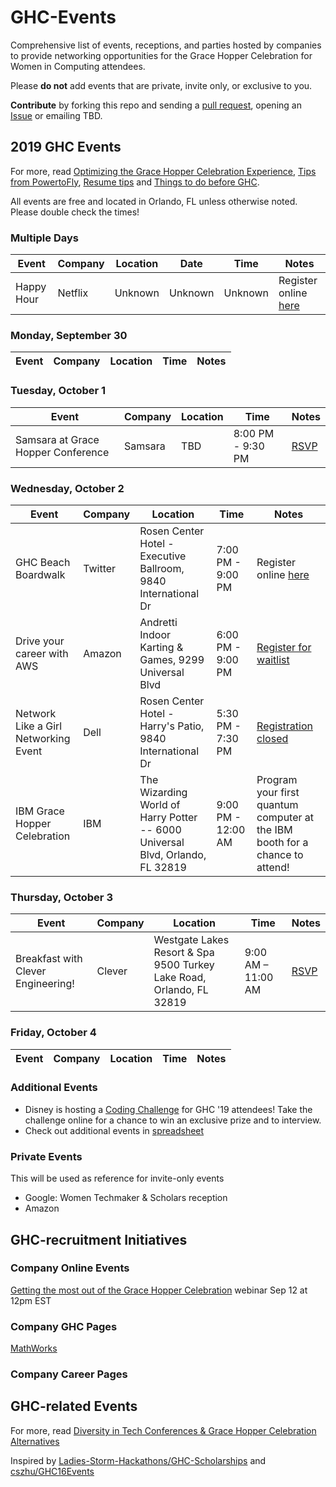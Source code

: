 # GHC-Events
Comprehensive list of events, receptions, and parties hosted by companies to provide networking opportunities for the Grace Hopper Celebration for Women in Computing attendees.

Please **do not** add events that are private, invite only, or exclusive to you.

**Contribute** by forking this repo and sending a [pull request](https://github.com/missCarrieMah/GHC-Events/pulls), opening an [Issue](https://github.com/missCarrieMah/GHC-Events/issues) or emailing TBD.

## 2019 GHC Events
For more, read [Optimizing the Grace Hopper Celebration Experience](https://medium.com/@missCarrieMah/optimizing-the-grace-hopper-celebration-experience-726d624a0733), [Tips from PowertoFly](https://blog.powertofly.com/grace-hopper-conference-2018-2603846357.html), [Resume tips](https://medium.com/@ShilpaVir/interviewing-at-ghc-the-resume-83adb6707b5a) and 
[Things to do before GHC](https://medium.com/@ShilpaVir/interviewing-at-ghc-connecting-with-the-right-people-4026d6bb5fda).

All events are free and located in Orlando, FL unless otherwise noted. Please double check the times!

### Multiple Days
| Event 	| Company 	| Location 	| Date 	| Time 	| Notes 	|
|-------	|---------	|----------	|------	|------	|-------	|
|Happy Hour|Netflix|Unknown|Unknown|Unknown|Register online [here](https://netflixeventghc2019.splashthat.com/)|

### Monday, September 30
| Event 	| Company 	| Location 	| Time 	| Notes 	|
|-------	|---------	|----------	|------	|-------	|

### Tuesday, October 1
|Event	                | Company       | Location     | Time	   | Notes       | 
|---------------------- |-------------- |------------- |-------- |------------ |
| Samsara at Grace Hopper Conference | Samsara | TBD | 8:00 PM - 9:30 PM | [RSVP](https://jumpstart.me/discover/events/samsara/samsara-at-grace-hopper-celebration/e7db5d4e-21e6-4d24-be69-732d1bf58e2f)|

### Wednesday, October 2
| Event 	| Company 	| Location 	| Time 	| Notes 	|
|-------	|---------	|----------	|------	|-------	|
|GHC Beach Boardwalk|Twitter|Rosen Center Hotel - Executive Ballroom, 9840 International Dr |7:00 PM - 9:00 PM|Register online [here](https://ghc2019.splashthat.com)|
|Drive your career with AWS|Amazon|Andretti Indoor Karting & Games, 9299 Universal Blvd |6:00 PM - 9:00 PM|[Register for waitlist](https://aws-bts-orlando.splashthat.com/)
|Network Like a Girl Networking Event|Dell|Rosen Center Hotel - Harry's Patio, 9840 International Dr|5:30 PM - 7:30 PM| [Registration closed](https://docs.google.com/forms/d/e/1FAIpQLSeHEU0EBxXYgvCB4yYagwsbhHSoxQQsD4CLwFWf3J9gRSP2yA/closedform)
|IBM Grace Hopper Celebration |IBM |The Wizarding World of Harry Potter -- 6000 Universal Blvd, Orlando, FL 32819 |9:00 PM - 12:00 AM |Program your first quantum computer at the IBM booth for a chance to attend! |

### Thursday, October 3
| Event 	| Company 	| Location 	| Time 	| Notes 	|
|-------	|---------	|----------	|------	|-------	|
| Breakfast with Clever Engineering! | Clever | Westgate Lakes Resort & Spa 9500 Turkey Lake Road, Orlando, FL 32819 | 9:00 AM – 11:00 AM  | [RSVP](https://www.eventbrite.com/e/breakfast-with-clever-engineering-tickets-72154057729?aff=eemailordconf&utm_campaign=order_confirm&utm_medium=email&ref=eemailordconf&utm_source=eventbrite&utm_term=viewevent)|

### Friday, October 4
| Event 	| Company 	| Location 	| Time 	| Notes 	|
|-------	|---------	|----------	|------	|-------	|

### Additional Events
* Disney is hosting a [Coding Challenge](https://www.hackerrank.com/tests/cm41cqlk7ib/60954977e5ccec32b7f69c550ecf2676) for GHC '19 attendees!  Take the challenge online for a chance to win an exclusive prize and to interview. 
* Check out additional events in [spreadsheet](https://docs.google.com/spreadsheets/d/1xA2BIxQjBHqmZ1i4WTEFiQ9SX6ljQmbyF9ecNOGTbKc/edit?usp=sharing)

### Private Events
This will be used as reference for invite-only events
* Google: Women Techmaker & Scholars reception
* Amazon

## GHC-recruitment Initiatives

### Company Online Events
[Getting the most out of the Grace Hopper Celebration](https://lnkd.in/edF-wq6) webinar Sep 12 at 12pm EST

### Company GHC Pages

[MathWorks](https://www.mathworks.com/ghc) 

### Company Career Pages

## GHC-related Events


For more, read [Diversity in Tech Conferences & Grace Hopper Celebration Alternatives](https://code.likeagirl.io/diversity-in-tech-conferences-grace-hopper-celebration-alternatives-bd9c8d01e18d)

Inspired by [Ladies-Storm-Hackathons/GHC-Scholarships](https://github.com/Ladies-Storm-Hackathons/GHC-Scholarships) and [cszhu/GHC16Events](https://github.com/cszhu/GHC16Events)
